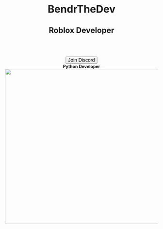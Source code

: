 <!DOCTYPE html>
<html>
<head>
  <link rel="stylesheet" href="style.css">
</head>
<body>
<center>
</br>
</br></br>
</br>
</br>
</br>
</br>
</br>
 <strong> <big><h1>BendrTheDev</h1></big></strong>
  <strong><big><h2>Roblox Developer</h2></big></strong>
</br>
</br>
</br>


<a href="https://discord.gg/cMTYrww3aJ" target="_blank">
  <button class="button">
    <big>Join Discord</big>
  </button>
  </a></br>
  <strong>Python Developer</strong></br>
  <img src="https://cdn-icons-png.flaticon.com/512/5968/5968350.png" width="512" height="512">
</body>
</html>
